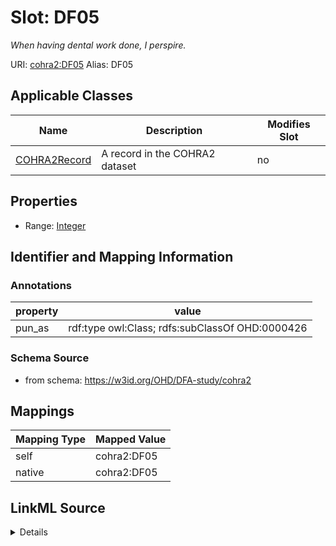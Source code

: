 

# Slot: DF05 


_When having dental work done, I perspire._





URI: [cohra2:DF05](https://w3id.org/OHD/DFA-study/cohra2/DF05)
Alias: DF05

<!-- no inheritance hierarchy -->





## Applicable Classes

| Name | Description | Modifies Slot |
| --- | --- | --- |
| [COHRA2Record](COHRA2Record.md) | A record in the COHRA2 dataset |  no  |







## Properties

* Range: [Integer](Integer.md)





## Identifier and Mapping Information





### Annotations

| property | value |
| --- | --- |
| pun_as | rdf:type owl:Class; rdfs:subClassOf OHD:0000426 |




### Schema Source


* from schema: https://w3id.org/OHD/DFA-study/cohra2




## Mappings

| Mapping Type | Mapped Value |
| ---  | ---  |
| self | cohra2:DF05 |
| native | cohra2:DF05 |




## LinkML Source

<details>
```yaml
name: DF05
annotations:
  pun_as:
    tag: pun_as
    value: rdf:type owl:Class; rdfs:subClassOf OHD:0000426
description: When having dental work done, I perspire.
from_schema: https://w3id.org/OHD/DFA-study/cohra2
rank: 1000
alias: DF05
domain_of:
- COHRA2Record
range: integer

```
</details>